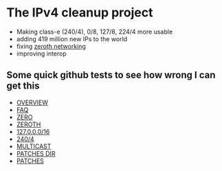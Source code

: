 # The IPv4 cleanup project
 - Making class-e (240/4), 0/8, 127/8, 224/4 more usable
 - adding 419 million new IPs to the world
 - fixing [zeroth networking](/ZEROTH.md)
 - improving interop

## Some quick github tests to see how wrong I can get this
- [OVERVIEW](OVERVIEW.md)
- [FAQ](FAQ.md)
- [ZERO](ZERO.md)
- [ZEROTH](ZEROTH.md)
- [127.0.0.0/16](127.md) 
- [240/4](CLASSE.md)
- [MULTICAST](MULTICAST.md)
- [PATCHES DIR](patches)
- [PATCHES](PATCHES.md)
